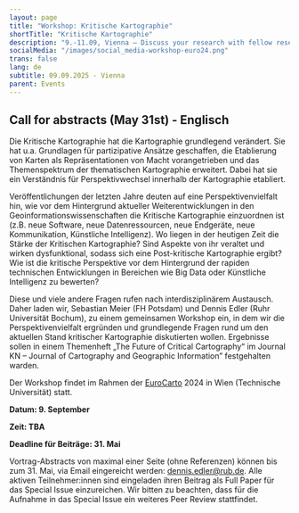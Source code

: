 ```yaml
---
layout: page
title: "Workshop: Kritische Kartographie"
shortTitle: "Kritische Kartographie"
description: "9.-11.09, Vienna – Discuss your research with fellow researchers."
socialMedia: "/images/social_media-workshop-euro24.png"
trans: false
lang: de
subtitle: 09.09.2025 - Vienna
parent: Events
---
```


## Call for abstracts (May 31st) - Englisch

Die Kritische Kartographie hat die Kartographie grundlegend verändert. Sie hat u.a. Grundlagen für partizipative Ansätze geschaffen, die Etablierung von Karten als Repräsentationen von Macht vorangetrieben und das Themenspektrum der thematischen Kartographie erweitert. Dabei hat sie ein Verständnis für Perspektivwechsel innerhalb der Kartographie etabliert.

Veröffentlichungen der letzten Jahre deuten auf eine Perspektivenvielfalt hin, wie vor dem Hintergrund aktueller Weiterentwicklungen in den Geoinformationswissenschaften die Kritische Kartographie einzuordnen ist (z.B. neue Software, neue Datenressourcen, neue Endgeräte, neue Kommunikation, Künstliche Intelligenz). Wo liegen in der heutigen Zeit die Stärke der Kritischen Kartographie? Sind Aspekte von ihr veraltet und wirken dysfunktional, sodass sich eine Post-kritische Kartographie ergibt? Wie ist die kritische Perspektive vor dem Hintergrund der rapiden technischen Entwicklungen in Bereichen wie Big Data oder Künstliche Intelligenz zu bewerten?

Diese und viele andere Fragen rufen nach interdisziplinärem Austausch. Daher laden wir, Sebastian Meier (FH Potsdam) und Dennis Edler (Ruhr Universität Bochum), zu einem gemeinsamen Workshop ein, in dem wir die Perspektivenvielfalt ergründen und grundlegende Fragen rund um den aktuellen Stand kritischer Kartographie diskutierten wollen. Ergebnisse sollen in einem Themenheft „The Future of Critical Cartography“ im Journal KN – Journal of Cartography and Geographic Information” festgehalten warden.

Der Workshop findet im Rahmen der [EuroCarto](https://eurocarto2024.org/) 2024 in Wien (Technische Universität) statt.

**Datum: 9. September**

**Zeit: TBA**

**Deadline für Beiträge: 31. Mai**

Vortrag-Abstracts von maximal einer Seite (ohne Referenzen) können bis zum 31. Mai, via Email eingereicht werden: [dennis.edler@rub.de](dennis.edler@rub.de). Alle aktiven Teilnehmer:innen sind eingeladen ihren Beitrag als Full Paper für das Special Issue einzureichen. Wir bitten zu beachten, dass für die Aufnahme in das Special Issue ein weiteres Peer Review stattfindet.

